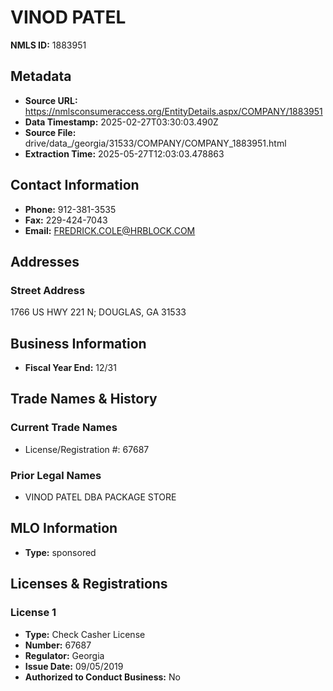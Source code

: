 # VINOD PATEL

**NMLS ID:** 1883951

## Metadata
- **Source URL:** https://nmlsconsumeraccess.org/EntityDetails.aspx/COMPANY/1883951
- **Data Timestamp:** 2025-02-27T03:30:03.490Z
- **Source File:** drive/data_/georgia/31533/COMPANY/COMPANY_1883951.html
- **Extraction Time:** 2025-05-27T12:03:03.478863

## Contact Information
- **Phone:** 912-381-3535
- **Fax:** 229-424-7043
- **Email:** FREDRICK.COLE@HRBLOCK.COM

## Addresses
### Street Address
1766 US HWY 221 N; DOUGLAS, GA 31533

## Business Information
- **Fiscal Year End:** 12/31

## Trade Names & History
### Current Trade Names
- License/Registration #: 67687

### Prior Legal Names
- VINOD PATEL DBA PACKAGE STORE

## MLO Information
- **Type:** sponsored

## Licenses & Registrations

### License 1
- **Type:** Check Casher License
- **Number:** 67687
- **Regulator:** Georgia
- **Issue Date:** 09/05/2019
- **Authorized to Conduct Business:** No
